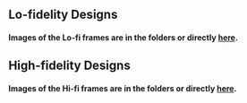 ## Lo-fidelity Designs
#### Images of the Lo-fi frames are in the folders or directly [here](https://miro.com/app/board/uXjVMhhsjLE=/?share_link_id=42908958710).

## High-fidelity Designs
#### Images of the Hi-fi frames are in the folders or directly [here](https://www.figma.com/file/H0FAvsuwoLw7QtLChiWNde/Hifi-Design?type=design&mode=design&t=qtf6JSvhlE3xYKtW-1).
